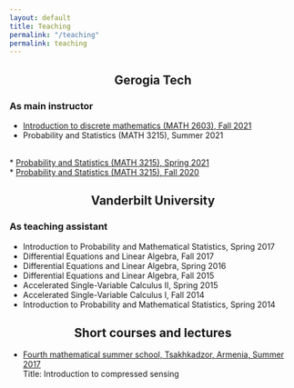 ```yaml
---
layout: default
title: Teaching
permalink: "/teaching"
permalink: teaching
---
```



##  <center> Gerogia Tech
### As main instructor

* <a href="https://petrosyan.page/fall2021math2603" >Introduction to discrete mathematics (MATH 2603), Fall 2021
</a> <br>
* Probability and Statistics (MATH 3215), Summer 2021
 <br>
* <a href="https://petrosyan.page/spring2021math3215" >Probability and Statistics (MATH 3215), Spring 2021
</a> <br>
* <a href="https://petrosyan.page/fall2020math3215" >Probability and Statistics (MATH 3215), Fall 2020
</a> <br>


##  <center> Vanderbilt University
### As teaching assistant

* Introduction to Probability and Mathematical Statistics, Spring 2017
* Differential Equations and Linear Algebra, Fall 2017
* Differential Equations and Linear Algebra, Spring 2016
* Differential Equations and Linear Algebra, Fall 2015
* Accelerated Single-Variable Calculus II, Spring 2015
* Accelerated Single-Variable Calculus I, Fall 2014
* Introduction to Probability and Mathematical Statistics, Spring 2014

##  <center> Short courses and lectures

* <a href="http://mathschool.ysu.am/mss2017" >Fourth mathematical summer school, Tsakhkadzor, Armenia, Summer 2017
</a> <br>
Title: Introduction to compressed sensing <br>
 